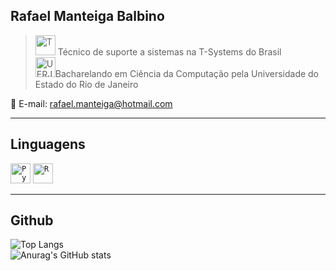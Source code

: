 ## <strong>Rafael Manteiga Balbino</strong>

> <img height="32" src="https://github.com/fael0306/fael0306/assets/25599308/2b562c88-111f-4f8d-b127-42830a688532" alt="T"/> Técnico de suporte a sistemas na T-Systems do Brasil<br><img height="32" src="https://github.com/fael0306/fael0306/assets/25599308/0edc0f90-a1cc-41e4-8369-b2fae6d2e943" alt="UERJ"/>Bacharelando em Ciência da Computação pela Universidade do Estado do Rio de Janeiro

💬 E-mail: rafael.manteiga@hotmail.com

----

## Linguagens

<code><img height="32" src="https://user-images.githubusercontent.com/25599308/219158898-43964b1f-e7b9-479c-9d42-551d5b244e28.png" alt="Python"/></code>
<code><img height="32" src="https://user-images.githubusercontent.com/25599308/219160932-e07da749-8620-4abb-9c80-f2bb6f39b230.png" alt="R"/></code>

----

## Github

![Top Langs](https://github-readme-stats.vercel.app/api/top-langs/?username=fael0306&layout=compact)<br>
![Anurag's GitHub stats](https://github-readme-stats.vercel.app/api?username=fael0306&layout=compact)
